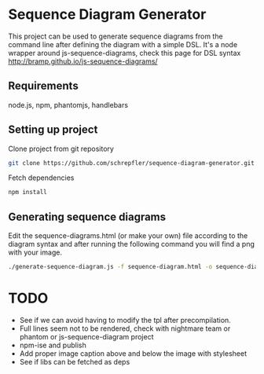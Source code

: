 Sequence Diagram Generator
=====================

This project can be used to generate sequence diagrams from the command line after defining the diagram with a simple DSL. It's a node wrapper around js-sequence-diagrams, check this page for DSL syntax http://bramp.github.io/js-sequence-diagrams/

Requirements
--------------
node.js, npm, phantomjs, handlebars

Setting up project
--------------

Clone project from git repository
```sh
git clone https://github.com/schrepfler/sequence-diagram-generator.git
```

Fetch dependencies
```sh
npm install
```

Generating sequence diagrams
--------------

Edit the sequence-diagrams.html (or make your own) file according to the diagram syntax and after running the following command you will find a png with your image.

```sh
./generate-sequence-diagram.js -f sequence-diagram.html -o sequence-diagram.png
```
TODO
=======

* See if we can avoid having to modify the tpl after precompilation.
* Full lines seem not to be rendered, check with nightmare team or phantom or js-sequence-diagram project
* npm-ise and publish
* Add proper image caption above and below the image with stylesheet
* See if libs can be fetched as deps

